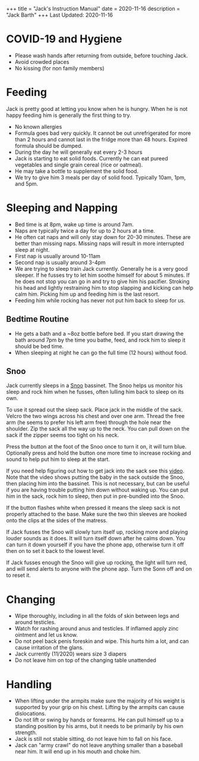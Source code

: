 +++
title = "Jack's Instruction Manual"
date = 2020-11-16
description = "Jack Barth"
+++
Last Updated: 2020-11-16

# COVID-19 and Hygiene
* Please wash hands after returning from outside, before touching Jack.
* Avoid crowded places
* No kissing (for non family members)

# Feeding
Jack is pretty good at letting you know when he is hungry. When he is not happy
feeding him is generally the first thing to try.

* No known allergies
* Formula goes bad very quickly. It cannot be out unrefrigerated for more than
  2 hours and cannot last in the fridge more than 48 hours. Expired formula
  should be dumped.
* During the day he will generally eat every 2-3 hours
* Jack is starting to eat solid foods. Currently he can eat pureed vegetables
  and single grain cereal (rice or oatmeal).
* He may take a bottle to supplement the solid food.
* We try to give him 3 meals per day of solid food. Typically 10am, 1pm, and
  5pm.

# Sleeping and Napping
* Bed time is at 8pm, wake up time is around 7am.
* Naps are typically twice a day for up to 2 hours at a time.
* He often cat naps and will only stay down for 20-30 minutes. These are better
  than missing naps. Missing naps will result in more interrupted sleep at
  night.
* First nap is usually around 10-11am
* Second nap is usually around 3-4pm
* We are trying to sleep train Jack currently. Generally he is a very good
  sleeper. If he fusses try to let him soothe himself for about 5 minutes. If he
  does not stop you can go in and try to give him his pacifier. Stroking his
  head and lightly restraining him to stop slapping and kicking can help calm
  him. Picking him up and feeding him is the last resort.
* Feeding him while rocking has never not put him back to sleep for us.

## Bedtime Routine
* He gets a bath and a ~8oz bottle before bed. If you start drawing the bath
  around 7pm by the time you bathe, feed, and rock him to sleep it should be bed
  time.
* When sleeping at night he can go the full time (12 hours) without food.

## Snoo
Jack currently sleeps in a [Snoo](https://happiestbaby.zendesk.com/hc/en-us)
bassinet. The Snoo helps us monitor his sleep and rock him when he fusses, often
lulling him back to sleep on its own.

To use it spread out the sleep sack. Place jack in the middle of the sack.
Velcro the two wings across his chest and over one arm. Thread the free arm (he
seems to prefer his left arm free) through the hole near the shoulder. Zip the
sack all the way up to the neck.  You can pull down on the sack if the zipper
seems too tight on his neck.

Press the button at the foot of the Snoo once to turn it on, it will turn blue.
Optionally press and hold the button one more time to increase rocking and sound
to help put him to sleep at the start.

If you need help figuring out how to get jack into the sack see this
[video](https://happiestbaby.zendesk.com/hc/en-us/articles/231640327-Putting-Baby-in-SNOO-Sack-Video-Tutorial-).
Note that the video shows putting the baby in the sack outside the Snoo, then
placing him into the bassinet. This is not necessary, but can be useful if you
are having trouble putting him down without waking up. You can put him in the
sack, rock him to sleep, then put in pre-bundled into the Snoo.

If the button flashes white when pressed it means the sleep sack is not properly
attached to the base. Make sure the two thin sleeves are hooked onto the clips
at the sides of the matress.

If Jack fusses the Snoo will slowly turn itself up, rocking more and playing
louder sounds as it does. It will turn itself down after he calms down. You can
turn it down yourself if you have the phone app, otherwise turn it off then on
to set it back to the lowest level.

If Jack fusses enough the Snoo will give up rocking, the light will turn red,
and will send alerts to anyone with the phone app. Turn the Sonn off and on to
reset it.

# Changing
* Wipe thoroughly, including in all the folds of skin between legs and around
  testicles.
* Watch for rashing around anus and testicles. If inflamed apply zinc ointment
  and let us know.
* Do not peel back penis foreskin and wipe. This hurts him a lot, and can cause
  irritation of the glans.
* Jack currently (11/2020) wears size 3 diapers
* Do not leave him on top of the changing table unattended

# Handling
* When lifting under the armpits make sure the majority of his weight is
  supported by your grip on his chest. Lifting by the armpits can cause
  dislocations.
* Do not lift or swing by hands or forearms. He can pull himself up to a
  standing position by his arms, but it needs to be primarily by his own
  strength.
* Jack is still not stable sitting, do not leave him to fall on his face.
* Jack can "army crawl" do not leave anything smaller than a baseball near him.
  It will end up in his mouth and choke him.
